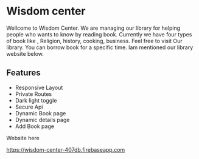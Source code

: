 
# Wisdom center

Wellcome to Wisdom Center. We are managing our library for helping people who wants to know by reading book. Currently we have four types of book like , Religion, history, cooking, business. Feel free to visit Our library. You can borrow book for a specific time. Iam mentioned our library website below. 


## Features

- Responsive Layout
- Private Routes
- Dark light toggle
- Secure Api
- Dynamic Book page
- Dynamic details page
- Add Book page

Website here

https://wisdom-center-407db.firebaseapp.com

